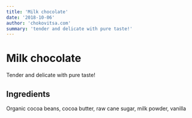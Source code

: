 ```yaml
---
title: 'Milk chocolate'
date: '2018-10-06'
author: 'chokovitsa.com'
summary: 'tender and delicate with pure taste!'
---
```


# Milk chocolate

Tender and delicate with pure taste!

## Ingredients

Organic cocoa beans, cocoa butter, raw cane sugar, milk powder, vanilla
